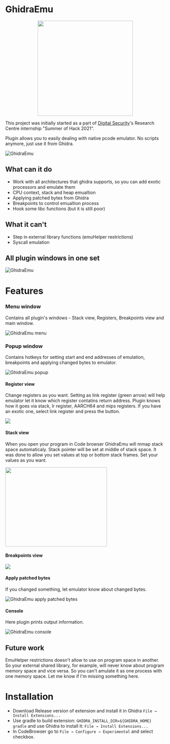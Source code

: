 # GhidraEmu

<p align="center"><img src="./images/logo.png" width="300" height="300">

This project was initially started as a part of [Digital Security](https://github.com/DSecurity)'s Research Centre internship "Summer of Hack 2021".

Plugin allows you to easily dealing with native pcode emulator. No scripts anymore, just use it from Ghidra. 
 
![GhidraEmu](./images/DEMO.gif)
 
## What can it do
  * Work with all architectures that ghidra supports, so you can add exotic processors and emulate them
  * CPU context, stack and heap emualtion
  * Applying patched bytes from Ghidra
  * Breakpoints to control emualtion process
  * Hook some libc functions (but it is still poor)

 ## What it can't
  * Step in external library functions (emuHelper restrictions)
  * Syscall emulation
  
 ## All plugin windows in one set
  
![GhidraEmu](./images/Finished.png)
 
# Features
  
### Menu window
Contains all plugin's windows - Stack view, Registers, Breakpoints view and main window.
 
  ![GhidraEmu menu](./images/menu.png)
  
### Popup window
Contains hotkeys for setting start and end addresses of emulation, breakpoints and applying changed bytes to emulator.

  ![GhidraEmu popup](./images/popup_menu.png)
 
 #### Register view
Change registers as you want. Setting as link register (green arrow) will help emulator let it know which register contatins return address. Plugin knows how it goes via stack, lr register, AARCH64 and mips registers. If you have an exotic one, select link register and press the button.
 
 <img src="/images/Registers.gif"/>
 
#### Stack view
When you open your program in Сode browser GhidraEmu will mmap stack space automaticaly. Stack pointer will be set at middle of stack space. It was done to allow you set values at top or bottom stack frames. Set your values as you want.
 
 <img src="/images/Stack.gif" width="320" height="250"/>
 
#### Breakpoints view
 
 <img src="/images/Breaks.gif"/>
 
#### Apply patched bytes
If you changed something, let emulator know about changed bytes.
 
 ![GhidraEmu apply patched bytes](./images/ApplyPatchedBytes.png) 
 
#### Console
Here plugin prints output information.
 
  ![GhidraEmu console](./images/Console.png)
 
## Future work  
 
EmuHelper restrictions doesn't allow to use on program space in another. So your external shared library, for example, will never know about program memory space and vice versa. So you can't amulate it as one process with one memory space. Let me know if I'm missing something here. 
  
# Installation
  
- Download Release version of extension and install it in Ghidra `File → Install Extensions...` 
- Use gradle to build extension: `GHIDRA_INSTALL_DIR=${GHIDRA_HOME} gradle` and use Ghidra to install it: `File → Install Extensions...` 
- In CodeBrowser go to `File → Configure → Experimental` and select checkbox.


 






